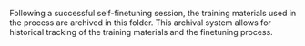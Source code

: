 Following a successful self-finetuning session, the training materials used in the process are archived in this folder. This archival system allows for historical tracking of the training materials and the finetuning process.
